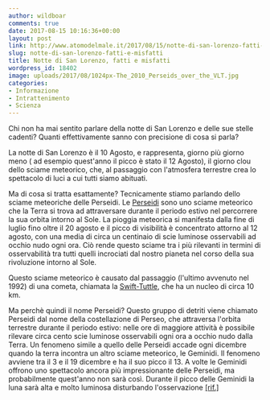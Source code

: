 ```yaml
---
author: wildboar
comments: true
date: 2017-08-15 10:16:36+00:00
layout: post
link: http://www.atomodelmale.it/2017/08/15/notte-di-san-lorenzo-fatti-e-misfatti/
slug: notte-di-san-lorenzo-fatti-e-misfatti
title: Notte di San Lorenzo, fatti e misfatti
wordpress_id: 18402
image: uploads/2017/08/1024px-The_2010_Perseids_over_the_VLT.jpg
categories:
- Informazione
- Intrattenimento
- Scienza
---
```


Chi non ha mai sentito parlare della notte di San Lorenzo e delle sue stelle cadenti? Quanti effettivamente sanno con precisione di cosa si parla?

La notte di San Lorenzo è il 10 Agosto, e rappresenta, giorno più giorno meno ( ad esempio quest'anno il picco è stato il 12 Agosto), il giorno clou dello sciame meteorico, che, al passaggio con l'atmosfera terrestre crea lo spettacolo di luci a cui tutti siamo abituati.

Ma di cosa si tratta esattamente? Tecnicamente stiamo parlando dello sciame meteoriche delle Perseidi. Le [Perseidi](https://it.wikipedia.org/wiki/Perseidi) sono uno sciame meteorico che la Terra si trova ad attraversare durante il periodo estivo nel percorrere la sua orbita intorno al Sole. La pioggia meteorica si manifesta dalla fine di luglio fino oltre il 20 agosto e il picco di visibilità è concentrato attorno al 12 agosto, con una media di circa un centinaio di scie luminose osservabili ad occhio nudo ogni ora. Ciò rende questo sciame tra i più rilevanti in termini di osservabilità tra tutti quelli incrociati dal nostro pianeta nel corso della sua rivoluzione intorno al Sole.

Questo sciame meteorico è causato dal passaggio (l'ultimo avvenuto nel 1992) di una cometa, chiamata la [Swift-Tuttle](https://it.wikipedia.org/wiki/109P/Swift-Tuttle), che ha un nucleo di circa 10 km.

Ma perchè quindi il nome Perseidi? Questo gruppo di detriti viene chiamato Perseidi dal nome della costellazione di Perseo, che attraversa l'orbita terrestre durante il periodo estivo: nelle ore di maggiore attività è possibile rilevare circa cento scie luminose osservabili ogni ora a occhio nudo dalla Terra.
Un fenomeno simile a quello delle Perseidi accade ogni dicembre quando la terra incontra un altro sciame meteorico, le Geminidi. Il fenomeno avviene tra il 3 e il 19 dicembre e ha il suo picco il 13. A volte le Geminidi offrono uno spettacolo ancora più impressionante delle Perseidi, ma probabilmente quest'anno non sarà così. Durante il picco delle Geminidi la luna sarà alta e molto luminosa disturbando l'osservazione [[rif.]](http://www.ilpost.it/2014/08/11/sciame-meteorico-perseidi/)
